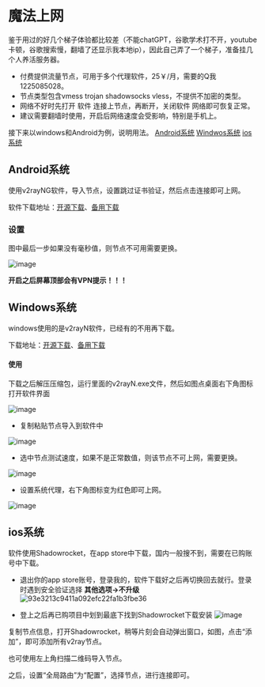 # 魔法上网
鉴于用过的好几个梯子体验都比较差（不能chatGPT，谷歌学术打不开，youtube卡顿，谷歌搜索慢，翻墙了还显示我本地ip），因此自己弄了一个梯子，准备挂几个人养活服务器。
- 付费提供流量节点，可用于多个代理软件，25￥/月，需要的Q我1225085028。
- 节点类型包含vmess trojan shadowsocks vless，不提供不加密的类型。
- 网络不好时先打开 软件 连接上节点，再断开，关闭软件 网络即可恢复正常。
- 建议需要翻墙时使用，开启后网络速度会受影响，特别是手机上。

接下来以windows和Android为例，说明用法。
[Android系统](#android%E7%B3%BB%E7%BB%9F)
[Windwos系统](#windows%E7%B3%BB%E7%BB%9F)
[ios系统](#ios%E7%B3%BB%E7%BB%9F)

## Android系统
使用v2rayNG软件，导入节点，设置跳过证书验证，然后点击连接即可上网。

软件下载地址：[开源下载](https://github.com/2dust/v2rayNG/releases/download/1.8.5/v2rayNG_1.8.5.apk)、[备用下载](https://pc.domainsname.win:2080/download/Android.apk)

### 设置
图中最后一步如果没有毫秒值，则节点不可用需要更换。

![image](https://github.com/578meng/v2/assets/33978206/5873da1e-ae0e-4090-8d90-f5a9ac09c06c)

__开启之后屏幕顶部会有VPN提示！！！__




## Windows系统
windows使用的是v2rayN软件，已经有的不用再下载。

下载地址：[开源下载](https://github.com/2dust/v2rayN/releases/download/6.23/v2rayN-With-Core.zip)、[备用下载](https://pc.domainsname.win:2080/download/Windwos.zip)

#### 使用
下载之后解压压缩包，运行里面的v2rayN.exe文件，然后如图点桌面右下角图标打开软件界面

![image](https://github.com/578meng/v2/assets/33978206/77735f92-36a4-4eee-8d4f-ac4337fbb255)

- 复制粘贴节点导入到软件中

![image](https://github.com/578meng/v2/assets/33978206/b40d5f91-a97b-47b4-b004-d42bcf59d092)

- 选中节点测试速度，如果不是正常数值，则该节点不可上网，需要更换。

![image](https://github.com/578meng/v2/assets/33978206/84c1d4c3-30ce-4928-833d-eeffb8bb7f14)


- 设置系统代理，右下角图标变为红色即可上网。

![image](https://github.com/578meng/v2/assets/33978206/14d2adef-08f8-4ba2-9e3a-6f37f8bd59ef)


## ios系统
软件使用Shadowrocket，在app store中下载，国内一般搜不到，需要在已购账号中下载。
- 退出你的app store账号，登录我的，软件下载好之后再切换回去就行。登录时遇到安全验证选择 __其他选项->不升级__
![93e3213c9411a092efc22fa1b3fbe36](https://github.com/578meng/v2/assets/33978206/3c06bc24-1cf4-467b-b8cc-ad7d39bde0d0)

- 登上之后再已购项目中划到最底下找到Shadowrocket下载安装
![image](https://github.com/578meng/v2/assets/33978206/f723a092-1142-419a-a91e-d6dfabe7d52c)


复制节点信息，打开Shadowrocket，稍等片刻会自动弹出窗口，如图，点击“添加”，即可添加所有v2ray节点。

也可使用左上角扫描二维码导入节点。


之后，设置“全局路由”为“配置”，选择节点，进行连接即可。



